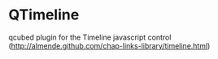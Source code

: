 QTimeline
=========

qcubed plugin for the Timeline javascript control (http://almende.github.com/chap-links-library/timeline.html)